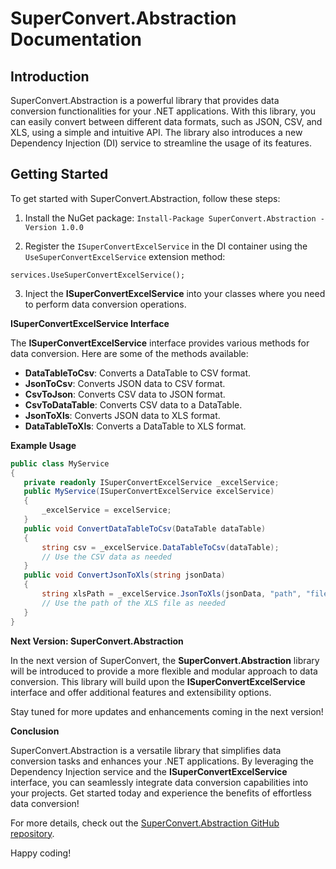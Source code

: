 ﻿# SuperConvert.Abstraction Documentation

## Introduction

SuperConvert.Abstraction is a powerful library that provides data conversion functionalities for your .NET applications. With this library, you can easily convert between different data formats, such as JSON, CSV, and XLS, using a simple and intuitive API. The library also introduces a new Dependency Injection (DI) service to streamline the usage of its features.

## Getting Started

To get started with SuperConvert.Abstraction, follow these steps:

1. Install the NuGet package:
`Install-Package SuperConvert.Abstraction -Version 1.0.0`


2. Register the `ISuperConvertExcelService` in the DI container using the `UseSuperConvertExcelService` extension method:

`services.UseSuperConvertExcelService();`


3. Inject the **ISuperConvertExcelService** into your classes where you need to perform data conversion operations.

**ISuperConvertExcelService Interface**

The **ISuperConvertExcelService** interface provides various methods for data conversion. Here are some of the methods available:

- **DataTableToCsv**: Converts a DataTable to CSV format.
- **JsonToCsv**: Converts JSON data to CSV format.
- **CsvToJson**: Converts CSV data to JSON format.
- **CsvToDataTable**: Converts CSV data to a DataTable.
- **JsonToXls**: Converts JSON data to XLS format.
- **DataTableToXls**: Converts a DataTable to XLS format.

**Example Usage**

 ```cs
public class MyService
 {
	private readonly ISuperConvertExcelService _excelService;
	public MyService(ISuperConvertExcelService excelService)
	{
		_excelService = excelService;
	}
	public void ConvertDataTableToCsv(DataTable dataTable)
	{
		string csv = _excelService.DataTableToCsv(dataTable);
		// Use the CSV data as needed
	}
	public void ConvertJsonToXls(string jsonData)
	{
		string xlsPath = _excelService.JsonToXls(jsonData, "path", "filename");
		// Use the path of the XLS file as needed
	}
 }
```

**Next Version: SuperConvert.Abstraction**

In the next version of SuperConvert, the **SuperConvert.Abstraction** library will be introduced to provide a more flexible and modular approach to data conversion. This library will build upon the **ISuperConvertExcelService** interface and offer additional features and extensibility options.

Stay tuned for more updates and enhancements coming in the next version!

**Conclusion**

SuperConvert.Abstraction is a versatile library that simplifies data conversion tasks and enhances your .NET applications. By leveraging the Dependency Injection service and the **ISuperConvertExcelService** interface, you can seamlessly integrate data conversion capabilities into your projects. Get started today and experience the benefits of effortless data conversion!

For more details, check out the [SuperConvert.Abstraction GitHub repository](https://github.com/SDN-X/SuperConvert).

Happy coding!

